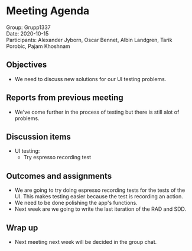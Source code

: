 # Meeting Agenda
Group: Grupp1337  
Date: 2020-10-15  
Participants: Alexander Jyborn, Oscar Bennet, Albin Landgren, Tarik Porobic, Pajam Khoshnam  
## Objectives
- We need to discuss new solutions for our UI testing problems. 
## Reports from previous meeting
- We've come further in the process of testing but there is still alot of problems.
## Discussion items
- UI testing:
  - Try espresso recording test
## Outcomes and assignments
- We are going to try doing espresso recording tests for the tests of the UI. This makes testing easier because the test is recording an action.
- We need to be done polishing the app's functions.
- Next week are we going to write the last iteration of the RAD and SDD. 
## Wrap up
- Next meeting next week will be decided in the group chat. 
